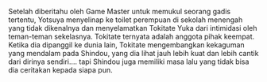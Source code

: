 Setelah diberitahu oleh Game Master untuk memukul seorang gadis tertentu, Yotsuya menyelinap ke toilet perempuan di sekolah menengah yang tidak dikenalnya dan menyelamatkan Tokitate Yuka dari intimidasi oleh teman-teman sekelasnya. Tokitate ternyata adalah anggota pihak keempat. Ketika dia dipanggil ke dunia lain, Tokitate mengembangkan kekaguman yang mendalam pada Shindou, yang dia lihat jauh lebih kuat dan lebih cantik dari dirinya sendiri…. tapi Shindou juga memiliki masa lalu yang tidak bisa dia ceritakan kepada siapa pun.
